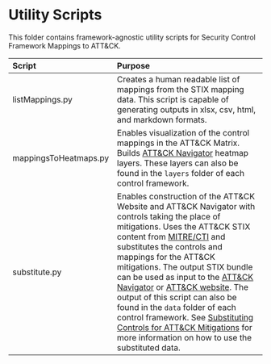 # Utility Scripts

This folder contains framework-agnostic utility scripts for Security Control Framework Mappings to ATT&CK. 

| Script | Purpose |
|:-------|:--------|
| listMappings.py | Creates a human readable list of mappings from the STIX mapping data. This script is capable of generating outputs in xlsx, csv, html, and markdown formats. |
| mappingsToHeatmaps.py | Enables visualization of the control mappings in the ATT&CK Matrix. Builds [ATT&CK Navigator](https://github.com/mitre-attack/attack-navigator) heatmap layers. These layers can also be found in the `layers` folder of each control framework. |
| substitute.py | Enables construction of the ATT&CK Website and ATT&CK Navigator with controls taking the place of mitigations. Uses the ATT&CK STIX content from [MITRE/CTI](https://github.com/mitre/cti) and substitutes the controls and mappings for the ATT&CK mitigations. The output STIX bundle can be used as input to the [ATT&CK Navigator](https://github.com/mitre-attack/attack-navigator) or [ATT&CK website](https://github.com/mitre-attack/attack-website). The output of this script can also be found in the `data` folder of each control framework. See [Substituting Controls for ATT&CK Mitigations](/docs/visualizations.md#substituting-controls-for-attck-mitigations) for more information on how to use the substituted data. |
